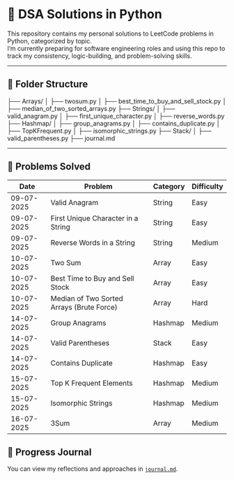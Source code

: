 # 🧠 DSA Solutions in Python

This repository contains my personal solutions to LeetCode problems in Python, categorized by topic.  
I’m currently preparing for software engineering roles and using this repo to track my consistency, logic-building, and problem-solving skills.

---

## 📂 Folder Structure

├── Arrays/
│ ├── twosum.py
│ ├── best_time_to_buy_and_sell_stock.py
│ ├── median_of_two_sorted_arrays.py
├── Strings/
│ ├── valid_anagram.py
│ ├── first_unique_character.py
│ ├── reverse_words.py
├── Hashmap/
│ ├── group_anagrams.py
│ ├── contains_duplicate.py
│ ├── TopKFrequent.py
│ ├── isomorphic_strings.py
├── Stack/
│ ├── valid_parentheses.py
├── journal.md


---

## 📌 Problems Solved

| Date       | Problem                                         | Category | Difficulty |
|------------|--------------------------------------------------|----------|-------------|
| 09-07-2025 | Valid Anagram                                   | String   | Easy        |
| 09-07-2025 | First Unique Character in a String              | String   | Easy        |
| 09-07-2025 | Reverse Words in a String                       | String   | Medium      |
| 10-07-2025 | Two Sum                                         | Array    | Easy        |
| 10-07-2025 | Best Time to Buy and Sell Stock                 | Array    | Easy        |
| 10-07-2025 | Median of Two Sorted Arrays (Brute Force)       | Array    | Hard        |
| 14-07-2025 | Group Anagrams                                  | Hashmap  | Medium      |
| 14-07-2025 | Valid Parentheses                               | Stack    | Easy        |
| 14-07-2025 | Contains Duplicate                              | Hashmap  | Easy        | 
| 15-07-2025 | Top K Frequent Elements                         | Hashmap  | Medium      |
| 15-07-2025 | Isomorphic Strings                              | Hashmap  | Medium      |
| 16-07-2025 | 3Sum                                            | Array    | Medium      |

## 📘 Progress Journal

You can view my reflections and approaches in [`journal.md`](journal.md).
